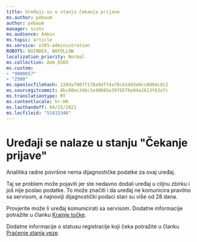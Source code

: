 ```yaml
---
title: Uređaji su u stanju čekanja prijave
ms.author: pebaum
author: pebaum
manager: scotv
ms.audience: Admin
ms.topic: article
ms.service: o365-administration
ROBOTS: NOINDEX, NOFOLLOW
localization_priority: Normal
ms.collection: Adm_O365
ms.custom:
- "9000657"
- "2508"
ms.openlocfilehash: 220da7807f178a9dff4a78c61dd3e0cc8004c9c2
ms.sourcegitcommit: 8bc60ec34bc1e40685e3976576e04a2623f63a7c
ms.translationtype: MT
ms.contentlocale: hr-HR
ms.lasthandoff: 04/15/2021
ms.locfileid: "51815346"
---
```

# <a name="devices-are-in-awaiting-enrollment-state"></a>Uređaji se nalaze u stanju "Čekanje prijave"

Analitika radne površine nema dijagnostičke podatke za ovaj uređaj. 

Taj se problem može pojaviti jer ste nedavno dodali uređaj u ciljnu zbirku i još nije poslao podatke. To može značiti i da uređaj ne komunicira pravilno sa servisom, a najnoviji dijagnostički podaci stari su više od 28 dana.

Provjerite može li uređaj komunicirati sa servisom. Dodatne informacije potražite u članku [Krajnje točke](https://docs.microsoft.com/configmgr/desktop-analytics/enable-data-sharing#endpoints).

Dodatne informacije o statusu registracije koji čeka potražite u članku [Praćenje stanja veze](https://docs.microsoft.com/configmgr/desktop-analytics/monitor-connection-health#awaiting-enrollment).